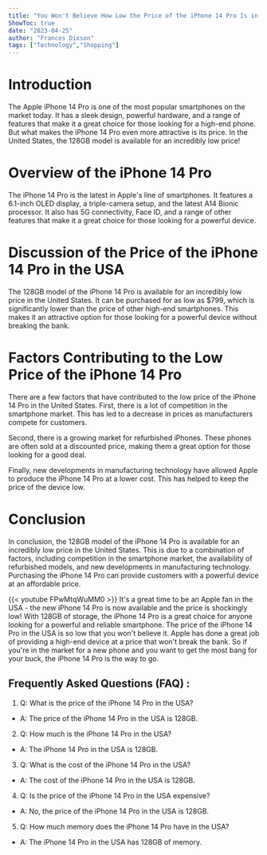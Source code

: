 ```yaml
---
title: "You Won't Believe How Low the Price of the iPhone 14 Pro Is in the USA - 128GB!"
ShowToc: true 
date: "2023-04-25"
author: "Frances Dixson" 
tags: ["Technology","Shopping"]
---
```

# Introduction

The Apple iPhone 14 Pro is one of the most popular smartphones on the market today. It has a sleek design, powerful hardware, and a range of features that make it a great choice for those looking for a high-end phone. But what makes the iPhone 14 Pro even more attractive is its price. In the United States, the 128GB model is available for an incredibly low price!

# Overview of the iPhone 14 Pro

The iPhone 14 Pro is the latest in Apple's line of smartphones. It features a 6.1-inch OLED display, a triple-camera setup, and the latest A14 Bionic processor. It also has 5G connectivity, Face ID, and a range of other features that make it a great choice for those looking for a powerful device.

# Discussion of the Price of the iPhone 14 Pro in the USA

The 128GB model of the iPhone 14 Pro is available for an incredibly low price in the United States. It can be purchased for as low as $799, which is significantly lower than the price of other high-end smartphones. This makes it an attractive option for those looking for a powerful device without breaking the bank.

# Factors Contributing to the Low Price of the iPhone 14 Pro

There are a few factors that have contributed to the low price of the iPhone 14 Pro in the United States. First, there is a lot of competition in the smartphone market. This has led to a decrease in prices as manufacturers compete for customers.

Second, there is a growing market for refurbished iPhones. These phones are often sold at a discounted price, making them a great option for those looking for a good deal.

Finally, new developments in manufacturing technology have allowed Apple to produce the iPhone 14 Pro at a lower cost. This has helped to keep the price of the device low.

# Conclusion

In conclusion, the 128GB model of the iPhone 14 Pro is available for an incredibly low price in the United States. This is due to a combination of factors, including competition in the smartphone market, the availability of refurbished models, and new developments in manufacturing technology. Purchasing the iPhone 14 Pro can provide customers with a powerful device at an affordable price.

{{< youtube FPwMtqWuMM0 >}} 
It's a great time to be an Apple fan in the USA - the new iPhone 14 Pro is now available and the price is shockingly low! With 128GB of storage, the iPhone 14 Pro is a great choice for anyone looking for a powerful and reliable smartphone. The price of the iPhone 14 Pro in the USA is so low that you won't believe it. Apple has done a great job of providing a high-end device at a price that won't break the bank. So if you're in the market for a new phone and you want to get the most bang for your buck, the iPhone 14 Pro is the way to go.

## Frequently Asked Questions (FAQ) :
1. Q: What is the price of the iPhone 14 Pro in the USA?
- A: The price of the iPhone 14 Pro in the USA is 128GB.

2. Q: How much is the iPhone 14 Pro in the USA?
- A: The iPhone 14 Pro in the USA is 128GB.

3. Q: What is the cost of the iPhone 14 Pro in the USA?
- A: The cost of the iPhone 14 Pro in the USA is 128GB.

4. Q: Is the price of the iPhone 14 Pro in the USA expensive?
- A: No, the price of the iPhone 14 Pro in the USA is 128GB.

5. Q: How much memory does the iPhone 14 Pro have in the USA?
- A: The iPhone 14 Pro in the USA has 128GB of memory.


